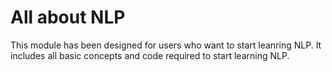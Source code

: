 # All about NLP

This module has been designed for users who want to start leanring NLP.
It includes all basic concepts and code required to start learning NLP.
